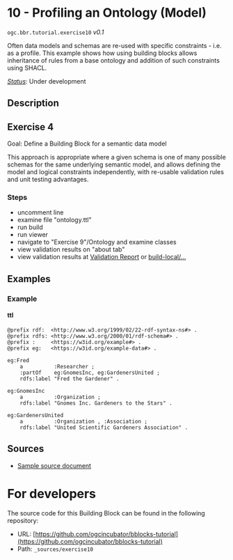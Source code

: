 
# 10 - Profiling an Ontology (Model)

`ogc.bbr.tutorial.exercise10` *v0.1*

Often data models and schemas are re-used with specific constraints - i.e. as a profile. This example shows how using building blocks allows inheritance of rules from a base ontology and addition of such constraints using SHACL.

[*Status*](http://www.opengis.net/def/status): Under development

## Description

## Exercise 4

Goal: Define a Building Block for a semantic data model

This approach is appropriate where a given schema is one of many possible schemas for the same underlying semantic model, and allows defining the model and logical constraints independently, with re-usable validation rules and unit testing advantages.

### Steps
- uncomment line
- examine file "ontology.ttl"
- run build
- run viewer
- navigate to "Exercise 9"/Ontology and examine classes
- view validation results on "about tab"
- view validation results at [Validation Report](validation) or [build-local/...](/register/build-local/tests/bbr/template/exercise3/_report.json)
## Examples

### Example
#### ttl
```ttl
@prefix rdf:  <http://www.w3.org/1999/02/22-rdf-syntax-ns#> .
@prefix rdfs: <http://www.w3.org/2000/01/rdf-schema#> .
@prefix :     <https://w3id.org/example#> .
@prefix eg:   <https://w3id.org/example-data#> .

eg:Fred
    a          :Researcher ;
    :partOf    eg:GnomesInc, eg:GardenersUnited ;
    rdfs:label "Fred the Gardener" .

eg:GnomesInc
    a          :Organization ;
    rdfs:label "Gnomes Inc. Gardeners to the Stars" .

eg:GardenersUnited
    a          :Organization , :Association ;
    rdfs:label "United Scientific Gardeners Association" .
```

## Sources

* [Sample source document](https://example.com/sources/1)

# For developers

The source code for this Building Block can be found in the following repository:

* URL: [https://github.com/ogcincubator/bblocks-tutorial](https://github.com/ogcincubator/bblocks-tutorial)
* Path: `_sources/exercise10`

